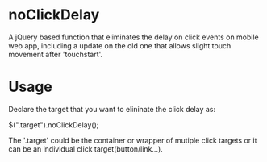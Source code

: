 # noClickDelay
A jQuery based function that eliminates the delay on click events on mobile web app, including a update on the old one that allows slight touch movement after 'touchstart'.

# Usage
Declare the target that you want to elininate the click delay as:

$(".target").noClickDelay();

The '.target' could be the container or wrapper of mutiple click targets or it can be an individual click target(button/link...).
